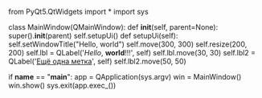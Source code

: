 from PyQt5.QtWidgets import *
import sys


class MainWindow(QMainWindow): 
    def __init__(self, parent=None):
        super().__init__(parent)
        self.setupUi()
    def setupUi(self):
        self.setWindowTitle("Hello, world")
        self.move(300, 300) 
        self.resize(200, 200) 
        self.lbl = QLabel('<i>Hello</i>, <b>world</b>!!!', self)
        self.lbl.move(30, 30)
        self.lbl2 = QLabel('<u>Ещё одна метка</u>', self)
        self.lbl2.move(50, 50)


if __name__ == "__main__":
    app = QApplication(sys.argv)
    win = MainWindow()
    win.show()
    sys.exit(app.exec_())
